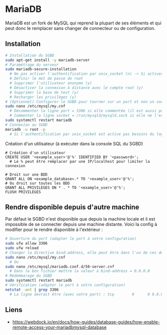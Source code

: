 # MariaDB

MariaDB est un fork de MySQL qui reprend la plupart de ses éléments et qui peut donc le remplacer sans changer de connecteur ou de configuration.

## Installation

```bash
# Installation du SGBD
sudo apt-get install -y mariadb-server
# Paramétrage du serveur
sudo mariadb-secure-installation
  # Ne pas activer l'authentification par unix_socket (n) -> Si activer seul les comptes unix avec privilèges root présent sur le serveur peuvent se connecter
  # Définir le mot de passe de root
  # Supprimer l'utilisateur anonyme (y)
  # Désactiver la connexion à distance avec le compte root (y)
  # Supprimer la base de test (y)
  # Recharger les privilèges (y)
# (Optionnel) Configurer le SGBD pour tourner sur un port et non un socket 
sudo nano /etc/mysql/my.cnf
  # Décommenter la ligne port = 3306 si elle commentée (il est aussi possible de changer le port)
  # Commenter la ligne socket = /run/mysqld/mysqld.sock si elle ne l'est pas
sudo systemctl restart mariadb
# Connexion au SGBD
mariadb -u root -p
  # Si l'authentification par unix_socket est active pas besoins du login et du mot de passe
```

Création d'un utilisateur (à exécuter dans la console SQL du SGBD)

```mariadb
# Création d'un utilisateur
CREATE USER '<example_user>'@'%' IDENTIFIED BY '<password>';
  # Le % peut être remplacer par une IP/localhost pour limiter la connexion
  
# Droit sur une BDD
GRANT ALL ON <example_database>.* TO '<example_user>'@'%';
# Ou droit sur toutes les BDD
GRANT ALL PRIVILEGES ON * . * TO '<example_user>'@'%';
FLUSH PRIVILEGES
```

## Rendre disponible depuis d'autre machine

Par défaut le SGBD n'est disponible que depuis la machine locale et il est impossible de se connecter depuis une machine distante. Voici la config à modifier pour le rendre disponible à l'extérieur :

```bash
# Ouverture du port (adapter le port à votre configuration)
sudo ufw allow 3306
sudo ufw reload
# Changer la directive bind-address, elle peut être dans l'un de ces deux fichiers
sudo nano /etc/mysql/my.cnf
  # Ou
sudo nano /etc/mysql/mariadb.conf.d/50-server.cnf
  # Dans le bon fichier mettre la valeur à bind-address = 0.0.0.0
# Rédemmarage du SGBD
sudo systemctl restart mariadb
# Vérification (adapter le port à votre configuration)
netstat -ant | grep 3306
  # La ligne devrait être (avec votre port) : tcp        0      0 0.0.0.0:3306            0.0.0.0:*               LISTEN
```

## Liens

- https://webdock.io/en/docs/how-guides/database-guides/how-enable-remote-access-your-mariadbmysql-database
